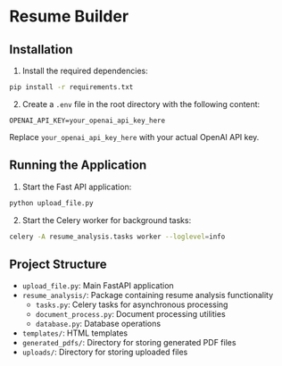 # Resume Builder

## Installation

1. Install the required dependencies:
```bash
pip install -r requirements.txt
```

2. Create a `.env` file in the root directory with the following content:
```
OPENAI_API_KEY=your_openai_api_key_here
```
Replace `your_openai_api_key_here` with your actual OpenAI API key.

## Running the Application

1. Start the Fast API application:
```bash
python upload_file.py
```

2. Start the Celery worker for background tasks:
```bash
celery -A resume_analysis.tasks worker --loglevel=info
```

## Project Structure

- `upload_file.py`: Main FastAPI application
- `resume_analysis/`: Package containing resume analysis functionality
  - `tasks.py`: Celery tasks for asynchronous processing
  - `document_process.py`: Document processing utilities
  - `database.py`: Database operations
- `templates/`: HTML templates
- `generated_pdfs/`: Directory for storing generated PDF files
- `uploads/`: Directory for storing uploaded files


